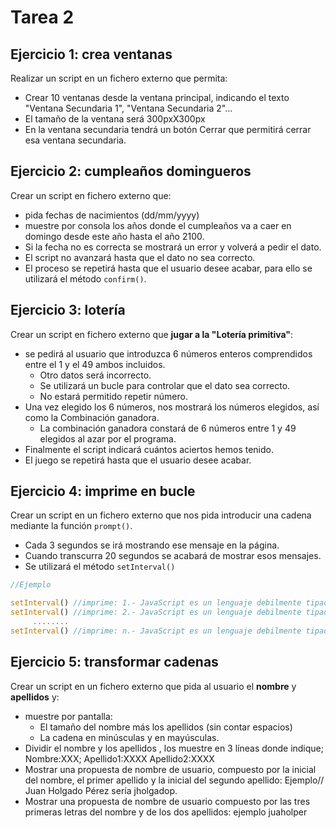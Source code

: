 # Tarea 2


## Ejercicio 1: crea ventanas

Realizar un script en un fichero externo que permita:

- Crear 10 ventanas desde la ventana principal, indicando el texto "Ventana Secundaria 1", "Ventana Secundaria 2"...
- El tamaño de la ventana será 300pxX300px
- En la ventana secundaria tendrá un botón Cerrar que permitirá cerrar esa ventana secundaria.

## Ejercicio 2: cumpleaños domingueros
Crear un script en fichero externo que:

- pida fechas de nacimientos (dd/mm/yyyy) 
- muestre por consola los años donde el cumpleaños va a caer en domingo desde este año hasta el año 2100.
- Si la fecha no es correcta se mostrará un error y volverá a pedir el dato.
- El script no avanzará hasta que el dato no sea correcto.
- El proceso se repetirá hasta que el usuario desee acabar, para ello se utilizará el método `confirm()`. 

## Ejercicio 3: lotería
Crear un script en fichero externo que **jugar a la "Lotería primitiva"**:

- se pedirá al usuario que introduzca 6 números enteros comprendidos entre el 1 y el 49 ambos incluidos.
    - Otro datos será incorrecto.
    - Se utilizará un bucle para controlar que el dato sea correcto.
    - No estará permitido repetir número.
- Una vez elegido los 6 números, nos mostrará los números elegidos, así como la Combinación ganadora.
    - La combinación ganadora constará de 6 números entre 1 y 49 elegidos al azar por el programa.
- Finalmente el script indicará cuántos aciertos hemos tenido.
- El juego se repetirá hasta que el usuario desee acabar.

## Ejercicio 4: imprime en bucle
Crear un script en un fichero externo que nos pida introducir una cadena mediante la función `prompt()`.

- Cada 3 segundos se irá mostrando ese mensaje en la página.
- Cuando transcurra 20 segundos se acabará de mostrar esos mensajes.
- Se utilizará el método `setInterval()`

```javascript
//Ejemplo

setInterval() //imprime: 1.- JavaScript es un lenguaje debilmente tipado.
setInterval() //imprime: 2.- JavaScript es un lenguaje debilmente tipado.
     ........
setInterval() //imprime: n.- JavaScript es un lenguaje debilmente tipado.
```

## Ejercicio 5: transformar cadenas
Crear un script en un fichero externo que pida al usuario el **nombre** y **apellidos** y:

- muestre por pantalla:
    - El tamaño del nombre más los apellidos (sin contar espacios)
    - La cadena en minúsculas y en mayúsculas.
- Dividir el nombre y los apellidos , los muestre en 3 líneas donde indique; Nombre:XXX; Apellido1:XXXX Apellido2:XXXX
- Mostrar una propuesta de nombre de usuario, compuesto por la inicial del nombre, el primer apellido y la inicial del segundo apellido: Ejemplo// Juan Holgado Pérez sería jholgadop.
- Mostrar una propuesta de nombre de usuario compuesto por las tres primeras letras del nombre y de los dos apellidos: ejemplo juaholper
